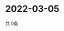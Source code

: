 # 2022-03-05
  共 0条

  <!-- BEGIN -->
  <!-- 最后更新时间Sat Mar 05 2022 23:03:34 GMT+0000 (Coordinated Universal Time) -->
  
  <!-- END -->
  
  